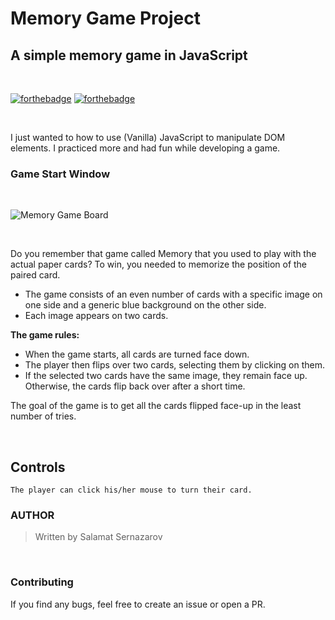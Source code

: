 # Memory Game Project

## A simple memory game in JavaScript

<br>

[![forthebadge](https://forthebadge.com/images/badges/uses-html.svg)]() [![forthebadge](https://forthebadge.com/images/badges/made-with-javascript.svg)]()

<br>


I just wanted to how to use (Vanilla) JavaScript to manipulate DOM elements. I practiced more and had fun while developing a game.

### Game Start Window

<br>

![Memory Game Board](./images/memory.gif)

<br>


Do you remember that game called Memory that you used to play with the actual paper cards? To win, you needed to memorize the position of the paired card. 

- The game consists of an even number of cards with a specific image on one side and a generic blue background on the other side.
- Each image appears on two cards.

**The game rules:**

- When the game starts, all cards are turned face down.
- The player then flips over two cards, selecting them by clicking on them.
- If the selected two cards have the same image, they remain face up. Otherwise, the cards flip back over after a short time.

The goal of the game is to get all the cards flipped face-up in the least number of tries.

<br>


## Controls


	The player can click his/her mouse to turn their card.


### AUTHOR
>  Written by Salamat Sernazarov

<br>

### Contributing
If you find any bugs, feel free to create an issue or open a PR.
